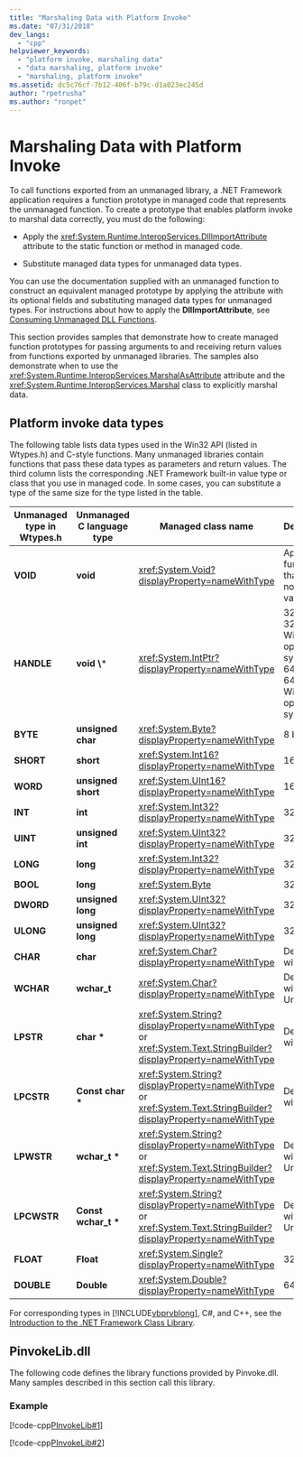 ```yaml
---
title: "Marshaling Data with Platform Invoke"
ms.date: "07/31/2018"
dev_langs: 
  - "cpp"
helpviewer_keywords: 
  - "platform invoke, marshaling data"
  - "data marshaling, platform invoke"
  - "marshaling, platform invoke"
ms.assetid: dc5c76cf-7b12-406f-b79c-d1a023ec245d
author: "rpetrusha"
ms.author: "ronpet"
---
```

# Marshaling Data with Platform Invoke
To call functions exported from an unmanaged library, a .NET Framework application requires a function prototype in managed code that represents the unmanaged function. To create a prototype that enables platform invoke to marshal data correctly, you must do the following:  

-   Apply the <xref:System.Runtime.InteropServices.DllImportAttribute> attribute to the static function or method in managed code.  

-   Substitute managed data types for unmanaged data types.  

 You can use the documentation supplied with an unmanaged function to construct an equivalent managed prototype by applying the attribute with its optional fields and substituting managed data types for unmanaged types. For instructions about how to apply the **DllImportAttribute**, see [Consuming Unmanaged DLL Functions](../../../docs/framework/interop/consuming-unmanaged-dll-functions.md).  

 This section provides samples that demonstrate how to create managed function prototypes for passing arguments to and receiving return values from functions exported by unmanaged libraries. The samples also demonstrate when to use the <xref:System.Runtime.InteropServices.MarshalAsAttribute> attribute and the <xref:System.Runtime.InteropServices.Marshal> class to explicitly marshal data.  

## Platform invoke data types  
 The following table lists data types used in the Win32 API (listed in Wtypes.h) and C-style functions. Many unmanaged libraries contain functions that pass these data types as parameters and return values. The third column lists the corresponding .NET Framework built-in value type or class that you use in managed code. In some cases, you can substitute a type of the same size for the type listed in the table.  


| Unmanaged type in Wtypes.h | Unmanaged C language type |                                                 Managed class name                                                 |                                        Description                                        |
|----------------------------|---------------------------|--------------------------------------------------------------------------------------------------------------------|-------------------------------------------------------------------------------------------|
|          **VOID**          |         **void**          |                                  <xref:System.Void?displayProperty=nameWithType>                                   |                    Applied to a function that does not return a value.                    |
|         **HANDLE**         |       **void \\**\*       |                                 <xref:System.IntPtr?displayProperty=nameWithType>                                  | 32 bits on 32-bit Windows operating systems, 64 bits on 64-bit Windows operating systems. |
|          **BYTE**          |     **unsigned char**     |                                  <xref:System.Byte?displayProperty=nameWithType>                                   |                                          8 bits                                           |
|         **SHORT**          |         **short**         |                                  <xref:System.Int16?displayProperty=nameWithType>                                  |                                          16 bits                                          |
|          **WORD**          |    **unsigned short**     |                                 <xref:System.UInt16?displayProperty=nameWithType>                                  |                                          16 bits                                          |
|          **INT**           |          **int**          |                                  <xref:System.Int32?displayProperty=nameWithType>                                  |                                          32 bits                                          |
|          **UINT**          |     **unsigned int**      |                                 <xref:System.UInt32?displayProperty=nameWithType>                                  |                                          32 bits                                          |
|          **LONG**          |         **long**          |                                  <xref:System.Int32?displayProperty=nameWithType>                                  |                                          32 bits                                          |
|          **BOOL**          |         **long**          |                                                 <xref:System.Byte>                                                 |                                          32 bits                                          |
|         **DWORD**          |     **unsigned long**     |                                 <xref:System.UInt32?displayProperty=nameWithType>                                  |                                          32 bits                                          |
|         **ULONG**          |     **unsigned long**     |                                 <xref:System.UInt32?displayProperty=nameWithType>                                  |                                          32 bits                                          |
|          **CHAR**          |         **char**          |                                  <xref:System.Char?displayProperty=nameWithType>                                   |                                    Decorate with ANSI.                                    |
|         **WCHAR**          |        **wchar_t**        |                                  <xref:System.Char?displayProperty=nameWithType>                                   |                                  Decorate with Unicode.                                   |
|         **LPSTR**          |      **char &ast;**       | <xref:System.String?displayProperty=nameWithType> or <xref:System.Text.StringBuilder?displayProperty=nameWithType> |                                    Decorate with ANSI.                                    |
|         **LPCSTR**         |   **Const char &ast;**    | <xref:System.String?displayProperty=nameWithType> or <xref:System.Text.StringBuilder?displayProperty=nameWithType> |                                    Decorate with ANSI.                                    |
|         **LPWSTR**         |     **wchar_t &ast;**     | <xref:System.String?displayProperty=nameWithType> or <xref:System.Text.StringBuilder?displayProperty=nameWithType> |                                  Decorate with Unicode.                                   |
|        **LPCWSTR**         |  **Const wchar_t &ast;**  | <xref:System.String?displayProperty=nameWithType> or <xref:System.Text.StringBuilder?displayProperty=nameWithType> |                                  Decorate with Unicode.                                   |
|         **FLOAT**          |         **Float**         |                                 <xref:System.Single?displayProperty=nameWithType>                                  |                                          32 bits                                          |
|         **DOUBLE**         |        **Double**         |                                 <xref:System.Double?displayProperty=nameWithType>                                  |                                          64 bits                                          |

 For corresponding types in [!INCLUDE[vbprvblong](../../../includes/vbprvblong-md.md)], C#, and C++, see the [Introduction to the .NET Framework Class Library](../../../docs/standard/class-library-overview.md).  

## PinvokeLib.dll  
 The following code defines the library functions provided by Pinvoke.dll. Many samples described in this section call this library.  

### Example  
 [!code-cpp[PInvokeLib#1](../../../samples/snippets/cpp/VS_Snippets_CLR/pinvokelib/cpp/pinvokelib.cpp#1)]  

 [!code-cpp[PInvokeLib#2](../../../samples/snippets/cpp/VS_Snippets_CLR/pinvokelib/cpp/pinvokelib.h#2)]
